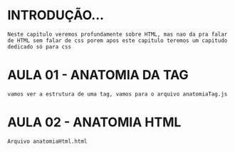 # INTRODUÇÃO...
    Neste capitulo veremos profundamente sobre HTML, mas nao da pra falar de HTML sem falar de css porem apos este capitulo teremos um capitudo dedicado só para css

# AULA 01 - ANATOMIA DA TAG
    
    vamos ver a estrutura de uma tag, vamos para o arquivo anatomiaTag.js

# AULA 02 - ANATOMIA HTML

    Arquivo anatomiaHtml.html